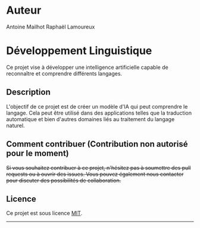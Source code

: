 # Auteur
Antoine Mailhot
Raphaël Lamoureux

# Développement Linguistique

Ce projet vise à développer une intelligence artificielle capable de reconnaître et comprendre différents langages.

## Description

L'objectif de ce projet est de créer un modèle d'IA qui peut comprendre le langage. Cela peut être utilisé dans des applications telles que la traduction automatique et bien d'autres domaines liés au traitement du langage naturel.

## Comment contribuer (Contribution non autorisé pour le moment)

~~Si vous souhaitez contribuer à ce projet, n'hésitez pas à soumettre des pull requests ou à ouvrir des issues. Vous pouvez également nous contacter pour discuter des possibilités de collaboration.~~

## Licence

Ce projet est sous licence [MIT](LICENSE.md).

---
